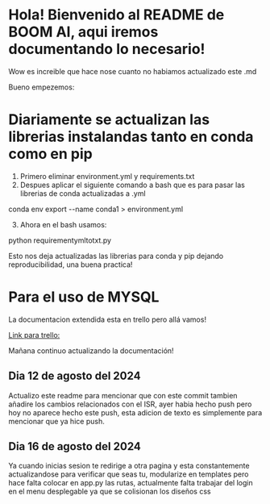 # Hola! Bienvenido al README de BOOM AI, aqui iremos documentando lo necesario!

Wow es increible que hace nose cuanto no habiamos actualizado este .md

Bueno empezemos:

# Diariamente se actualizan las librerias instalandas tanto en conda como en pip

1. Primero eliminar environment.yml y requirements.txt
2. Despues aplicar el siguiente comando a bash que es para pasar las librerias de conda actualizadas a .yml

conda env export --name conda1 > environment.yml

3. Ahora en el bash usamos:

python requirementymltotxt.py

Esto nos deja actualizadas las librerias para conda y pip dejando reproducibilidad, una buena practica!

# Para el uso de MYSQL

La documentacion extendida esta en trello pero allá vamos!

[Link para trello:](https://trello.com/c/2tCY6VfI/12-mysql-en-wsl-comandos)

Mañana continuo actualizando la documentación!

## Dia 12 de agosto del 2024

Actualizo este readme para mencionar que con este commit tambien añadire los cambios relacionados con el ISR, ayer habia hecho push pero hoy no aparece hecho este push, esta adicion de texto es simplemente para mencionar que ya hice push.

## Dia 16 de agosto del 2024

Ya cuando inicias sesion te redirige a otra pagina y esta constantemente actualizandose para verificar que seas tu, modularize en templates pero hace falta colocar en app.py las rutas, actualmente falta trabajar del login en el menu desplegable ya que se colisionan los diseños css